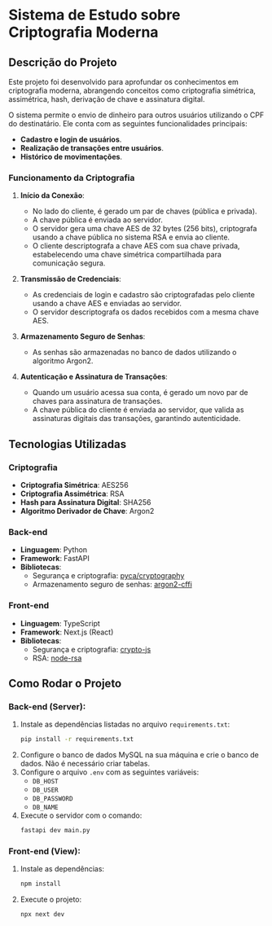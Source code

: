 # Sistema de Estudo sobre Criptografia Moderna

## Descrição do Projeto

Este projeto foi desenvolvido para aprofundar os conhecimentos em criptografia moderna, abrangendo conceitos como criptografia simétrica, assimétrica, hash, derivação de chave e assinatura digital.

O sistema permite o envio de dinheiro para outros usuários utilizando o CPF do destinatário. Ele conta com as seguintes funcionalidades principais:

- **Cadastro e login de usuários**.
- **Realização de transações entre usuários**.
- **Histórico de movimentações**.

### Funcionamento da Criptografia

1. **Início da Conexão**:

   - No lado do cliente, é gerado um par de chaves (pública e privada).
   - A chave pública é enviada ao servidor.
   - O servidor gera uma chave AES de 32 bytes (256 bits), criptografa usando a chave pública no sistema RSA e envia ao cliente.
   - O cliente descriptografa a chave AES com sua chave privada, estabelecendo uma chave simétrica compartilhada para comunicação segura.

2. **Transmissão de Credenciais**:

   - As credenciais de login e cadastro são criptografadas pelo cliente usando a chave AES e enviadas ao servidor.
   - O servidor descriptografa os dados recebidos com a mesma chave AES.

3. **Armazenamento Seguro de Senhas**:

   - As senhas são armazenadas no banco de dados utilizando o algoritmo Argon2.

4. **Autenticação e Assinatura de Transações**:
   - Quando um usuário acessa sua conta, é gerado um novo par de chaves para assinatura de transações.
   - A chave pública do cliente é enviada ao servidor, que valida as assinaturas digitais das transações, garantindo autenticidade.

## Tecnologias Utilizadas

### Criptografia

- **Criptografia Simétrica**: AES256
- **Criptografia Assimétrica**: RSA
- **Hash para Assinatura Digital**: SHA256
- **Algoritmo Derivador de Chave**: Argon2

### Back-end

- **Linguagem**: Python
- **Framework**: FastAPI
- **Bibliotecas**:
  - Segurança e criptografia: [pyca/cryptography](https://cryptography.io/en/latest/)
  - Armazenamento seguro de senhas: [argon2-cffi](https://pypi.org/project/argon2-cffi/)

### Front-end

- **Linguagem**: TypeScript
- **Framework**: Next.js (React)
- **Bibliotecas**:
  - Segurança e criptografia: [crypto-js](https://www.npmjs.com/package/crypto-js)
  - RSA: [node-rsa](https://www.npmjs.com/package/node-rsa)

## Como Rodar o Projeto

### Back-end (Server):

1. Instale as dependências listadas no arquivo `requirements.txt`:
   ```bash
   pip install -r requirements.txt
   ```
2. Configure o banco de dados MySQL na sua máquina e crie o banco de dados. Não é necessário criar tabelas.
3. Configure o arquivo `.env` com as seguintes variáveis:
   - `DB_HOST`
   - `DB_USER`
   - `DB_PASSWORD`
   - `DB_NAME`
4. Execute o servidor com o comando:
   ```bash
   fastapi dev main.py
   ```

### Front-end (View):

1. Instale as dependências:
   ```bash
   npm install
   ```
2. Execute o projeto:
   ```bash
   npx next dev
   ```

